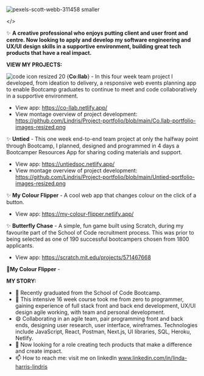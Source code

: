 ![pexels-scott-webb-311458 smaller](https://user-images.githubusercontent.com/93371648/160214314-5216bc5f-e976-49bd-95f2-ef5aaf7074fc.jpg)


</>




 ✨ **A creative professional who enjoys putting client and user front and centre. Now looking to apply and develop my software engineering and UX/UI design skills in a supportive environment, building great tech products that have a real impact.**

**VIEW MY PROJECTS:**

![code icon resized 20](https://user-images.githubusercontent.com/93371648/171176838-e7a7b05f-3bf3-4ec8-96ba-c31732eb7d7f.png) {**Co:llab**} -
In this four week team project I developed, from ideation to delivery, a responsive web events planning app to enable Bootcamp graduates to continue to meet and code collaboratively in a supportive environment. 
- View app: https://co-llab.netlify.app/  
- View montage overview of project development: https://github.com/Lindris/Project-portfolio/blob/main/Co.llab-portfolio-images-resized.png

✨  **Untied** - 
This one week end-to-end team project at only the halfway point through Bootcamp, I planned, designed and programmed in 4 days a Bootcamper Resources App for sharing coding materials and support.
- View app: https://untiedsoc.netlify.app/  
- View montage overview of project development: https://github.com/Lindris/Project-portfolio/blob/main/Untied-portfolio-images-resized.png

✨ **My Colour Flipper** -
A cool web app that changes colour on the click of a button.
- View app: https://my-colour-flipper.netlify.app/ 

✨ **Butterfly Chase** - 
A simple, fun game built using Scratch, during my favourite part of the School of Code recruitment process. This was prior to being selected as one of 190 successful bootcampers chosen from 1800 applicants.
- View app: https://scratch.mit.edu/projects/571467668 

🚀**My Colour Flipper** -

**MY STORY:**

- 🔭 Recently graduated from the School of Code Bootcamp.
- 🌱 This intensive 16 week course took me from zero to programmer, gaining experience of full stack front and back end development, UX/UI design agile working, with team and personal development.
- 😄 Collaborating in an agile team, pair programming front and back ends, designing user research, user interface, wireframes. Technologies include JavaScript, React, Postman, Next.js, UI libraries, SQL, Heroku, Netlify.   
- 💬 Now looking for a role creating tech products that make a difference and create impact.
- 📫 How to reach me: visit me on linkedIn www.linkedin.com/in/linda-harris-lindris



